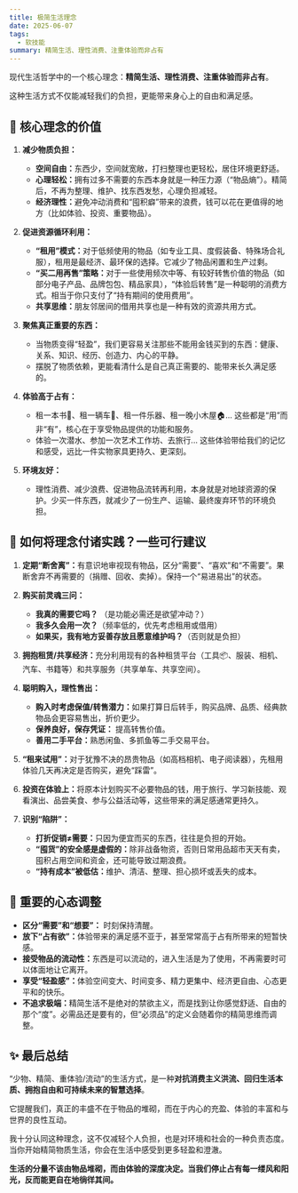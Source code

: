 ```yaml
---
title: 极简生活理念
date: 2025-06-07
tags:
  - 软技能
summary: 精简生活、理性消费、注重体验而非占有
---
```


现代生活哲学中的一个核心理念：​**​精简生活、理性消费、注重体验而非占有​**​。

这种生活方式不仅能减轻我们的负担，更能带来身心上的自由和满足感。

## 🍃 核心理念的价值

1.  ​**​减少物质负担：​**​

    *   ​**​空间自由：​**​ 东西少，空间就宽敞，打扫整理也更轻松，居住环境更舒适。
    *   ​**​心理轻松：​**​ 拥有过多不需要的东西本身就是一种压力源（“物品熵”）。精简后，不再为整理、维护、找东西发愁，心理负担减轻。
    *   ​**​经济理性：​**​ 避免冲动消费和“囤积癖”带来的浪费，钱可以花在更值得的地方（比如体验、投资、重要物品）。
2.  ​**​促进资源循环利用：​**​

    *   ​**​“租用”模式：​**​ 对于低频使用的物品（如专业工具、度假装备、特殊场合礼服），租用是最经济、最环保的选择。它减少了物品闲置和生产过剩。
    *   ​**​“买二用再售”策略：​**​ 对于一些使用频次中等、有较好转售价值的物品（如部分电子产品、品牌包包、精品家具），“体验后转售”是一种聪明的消费方式。相当于你只支付了“持有期间的使用费用”。
    *   ​**​共享思维：​**​ 朋友邻居间的借用共享也是一种有效的资源共用方式。
3.  ​**​聚焦真正重要的东西：​**​

    *   当物质变得“轻盈”，我们更容易关注那些不能用金钱买到的东西：健康、关系、知识、经历、创造力、内心的平静。
    *   摆脱了物质依赖，更能看清什么是自己真正需要的、能带来长久满足感的。
4.  ​**​体验高于占有：​**​

    *   租一本书📖、租一辆车🚗、租一件乐器、租一晚小木屋🏠... 这些都是“用”而非“有”，核心在于享受物品提供的功能和服务。
    *   体验一次潜水、参加一次艺术工作坊、去旅行... 这些体验带给我们的记忆和感受，远比一件实物家具更持久、更深刻。
5.  ​**​环境友好：​**​

    *   理性消费、减少浪费、促进物品流转再利用，本身就是对地球资源的保护。少买一件东西，就减少了一份生产、运输、最终废弃环节的环境负担。

## 🔧 如何将理念付诸实践？一些可行建议

1.  ​**​定期“断舍离”：​**​ 有意识地审视现有物品，区分“需要”、“喜欢”和“不需要”。果断舍弃不再需要的（捐赠、回收、卖掉）。保持一个“易进易出”的状态。
2.  ​**​购买前灵魂三问：​**​

    *   ​**​我真的需要它吗？​**​ （是功能必需还是欲望冲动？）
    *   ​**​我多久会用一次？​**​ （频率低的，优先考虑租用或借用）
    *   ​**​如果买，我有地方妥善存放且愿意维护吗？​**​ （否则就是负担）
3.  ​**​拥抱租赁/共享经济：​**​ 充分利用现有的各种租赁平台（工具📦、服装、相机、汽车、书籍等）和共享服务（共享单车、共享空间）。
4.  ​**​聪明购入，理性售出：​**​

    *   ​**​购入时考虑保值/转售潜力：​**​ 如果打算日后转手，购买品牌、品质、经典款物品会更容易售出，折价更少。
    *   ​**​保养良好，保存凭证：​**​ 提高转售价值。
    *   ​**​善用二手平台：​**​ 熟悉闲鱼、多抓鱼等二手交易平台。
5.  ​**​“租来试用”：​**​ 对于犹豫不决的昂贵物品（如高档相机、电子阅读器），先租用体验几天再决定是否购买，避免“踩雷”。
6.  ​**​投资在体验上：​**​ 将原本计划购买不必要物品的钱，用于旅行、学习新技能、观看演出、品尝美食、参与公益活动等，这些带来的满足感通常更持久。
7.  ​**​识别“陷阱”：​**​

    *   ​**​打折促销≠需要：​**​ 只因为便宜而买的东西，往往是负担的开始。
    *   ​**​“囤货”的安全感是虚假的：​**​ 除非战备物资，否则日常用品超市天天有卖，囤积占用空间和资金，还可能导致过期浪费。
    *   ​**​“持有成本”被低估：​**​ 维护、清洁、整理、担心损坏或丢失的成本。

## 💭 重要的心态调整

*   ​**​区分“需要”和“想要”：​**​ 时刻保持清醒。
*   ​**​放下“占有欲”：​**​ 体验带来的满足感不亚于，甚至常常高于占有所带来的短暂快感。
*   ​**​接受物品的流动性：​**​ 东西是可以流动的，进入生活是为了使用，不再需要时可以体面地让它离开。
*   ​**​享受“轻盈感”：​**​ 体验空间变大、时间变多、精力更集中、经济更自由、心态更平和的快乐。
*   ​**​不追求极端：​**​ 精简生活不是绝对的禁欲主义，而是找到让你感觉舒适、自由的那个“度”。必需品还是要有的，但“必须品”的定义会随着你的精简思维而调整。

## ✨ 最后总结

“少物、精简、重体验/流动”的生活方式，是一种​**​对抗消费主义洪流、回归生活本质、拥抱自由和可持续未来的智慧选择​**​。 &#x20;

它提醒我们，真正的丰盛不在于物品的堆砌，而在于内心的充盈、体验的丰富和与世界的良性互动。 &#x20;

我十分认同这种理念，这不仅减轻个人负担，也是对环境和社会的一种负责态度。当你开始精简物质生活，你会在生活中感受到更多轻盈和澄澈。

​**​生活的分量不该由物品堆砌，而由体验的深度决定。当我们停止占有每一缕风和阳光，反而能更自在地徜徉其间。​**​&#x20;
